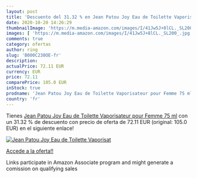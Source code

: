 ```yaml
---
layout: post
title: 'Descuento del 31.32 % en Jean Patou Joy Eau de Toilette Vaporisat'
date: 2020-10-20 14:26:29
thumbnailImage: 'https://m.media-amazon.com/images/I/41Jw5J+8lCL._SL200_.jpg'
images: [ 'https://m.media-amazon.com/images/I/41Jw5J+8lCL._SL200_.jpg' ]
comments: true
category: ofertas
author: ring
slug: 'B000C230OE-fr'
description:
actualPrice: 72.11 EUR
currency: EUR
price: 72.11
comparePrice: 105.0 EUR
inStock: true
prodname: 'Jean Patou Joy Eau de Toilette Vaporisateur pour Femme 75 ml'
country: 'fr'
---
```


Tienes [Jean Patou Joy Eau de Toilette Vaporisateur pour Femme 75 ml](https://www.amazon.fr/dp/B000C230OE/?tag=tolees0d-21) con un 31.32 % de descuento con precio de oferta de 72.11 EUR (original: 105.0 EUR) en el siguiente enlace!

[![Jean Patou Joy Eau de Toilette Vaporisat](https://m.media-amazon.com/images/I/41Jw5J+8lCL._SL200_.jpg)](https://www.amazon.fr/dp/B000C230OE/?tag=tolees0d-21)

[Accede a la oferta!!](https://www.amazon.fr/dp/B000C230OE/?tag=tolees0d-21)

Links participate in Amazon Associate program and might generate a comission on qualifying sales


